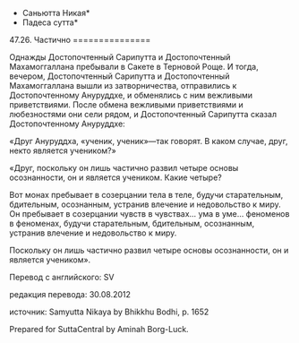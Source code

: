 * Саньютта Никая*
* Падеса сутта*

47\.26\. Частично
\=\=\=\=\=\=\=\=\=\=\=\=\=\=\=

Однажды Достопочтенный Сарипутта и Достопочтенный Махамоггаллана пребывали в Сакете в Терновой Роще\. И тогда, вечером, Достопочтенный Сарипутта и Достопочтенный Махамоггаллана вышли из затворничества, отправились к Достопочтенному Ануруддхе, и обменялись с ним вежливыми приветствиями\. После обмена вежливыми приветствиями и любезностями они сели рядом, и Достопочтенный Сарипутта сказал Достопочтенному Ануруддхе:

«Друг Ануруддха, «ученик, ученик»—так говорят\. В каком случае, друг, некто является учеником?»

«Друг, поскольку он лишь частично развил четыре основы осознанности, он и является учеником\. Какие четыре?

Вот монах пребывает в созерцании тела в теле, будучи старательным, бдительным, осознанным, устранив влечение и недовольство к миру\. Он пребывает в созерцании чувств в чувствах… ума в уме… феноменов в феноменах, будучи старательным, бдительным, осознанным, устранив влечение и недовольство к миру\.

Поскольку он лишь частично развил четыре основы осознанности, он и является учеником»\.

Перевод с английского: SV

редакция перевода: 30\.08\.2012

источник: Samyutta Nikaya by Bhikkhu Bodhi, p\. 1652

Prepared for SuttaCentral by Aminah Borg\-Luck\.